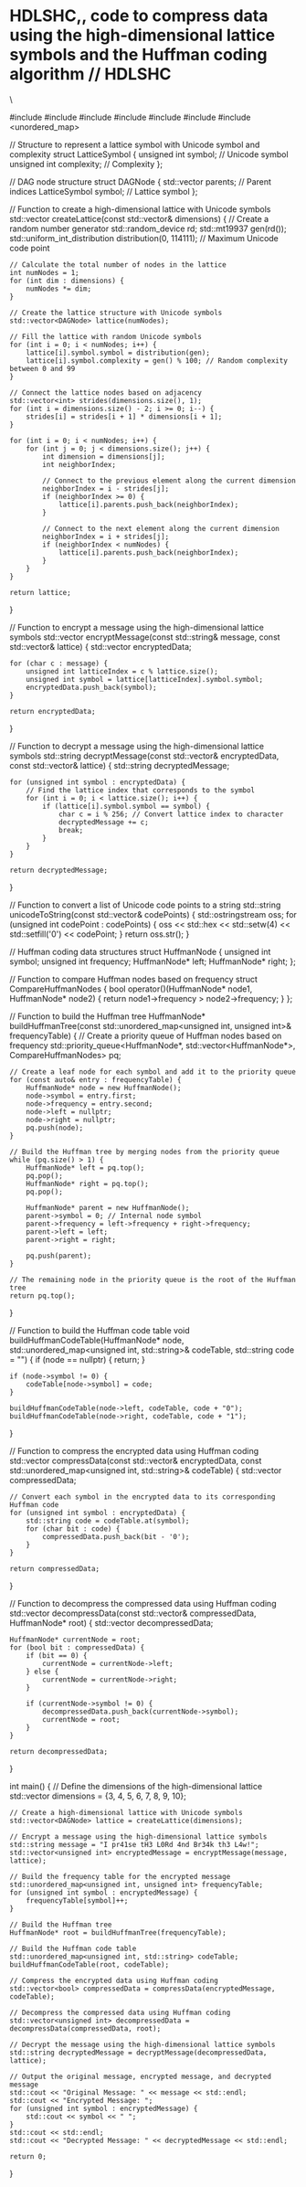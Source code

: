 # HDLSHC,, code to compress data using the high-dimensional lattice symbols and the Huffman coding algorithm // HDLSHC
\\

#include <iostream>
#include <vector>
#include <random>
#include <sstream>
#include <iomanip>
#include <queue>
#include <unordered_map>

// Structure to represent a lattice symbol with Unicode symbol and complexity
struct LatticeSymbol {
    unsigned int symbol;        // Unicode symbol
    unsigned int complexity;    // Complexity
};

// DAG node structure
struct DAGNode {
    std::vector<int> parents;   // Parent indices
    LatticeSymbol symbol;       // Lattice symbol
};

// Function to create a high-dimensional lattice with Unicode symbols
std::vector<DAGNode> createLattice(const std::vector<int>& dimensions) {
    // Create a random number generator
    std::random_device rd;
    std::mt19937 gen(rd());
    std::uniform_int_distribution<unsigned int> distribution(0, 114111); // Maximum Unicode code point

    // Calculate the total number of nodes in the lattice
    int numNodes = 1;
    for (int dim : dimensions) {
        numNodes *= dim;
    }

    // Create the lattice structure with Unicode symbols
    std::vector<DAGNode> lattice(numNodes);

    // Fill the lattice with random Unicode symbols
    for (int i = 0; i < numNodes; i++) {
        lattice[i].symbol.symbol = distribution(gen);
        lattice[i].symbol.complexity = gen() % 100; // Random complexity between 0 and 99
    }

    // Connect the lattice nodes based on adjacency
    std::vector<int> strides(dimensions.size(), 1);
    for (int i = dimensions.size() - 2; i >= 0; i--) {
        strides[i] = strides[i + 1] * dimensions[i + 1];
    }

    for (int i = 0; i < numNodes; i++) {
        for (int j = 0; j < dimensions.size(); j++) {
            int dimension = dimensions[j];
            int neighborIndex;

            // Connect to the previous element along the current dimension
            neighborIndex = i - strides[j];
            if (neighborIndex >= 0) {
                lattice[i].parents.push_back(neighborIndex);
            }

            // Connect to the next element along the current dimension
            neighborIndex = i + strides[j];
            if (neighborIndex < numNodes) {
                lattice[i].parents.push_back(neighborIndex);
            }
        }
    }

    return lattice;
}

// Function to encrypt a message using the high-dimensional lattice symbols
std::vector<unsigned int> encryptMessage(const std::string& message, const std::vector<DAGNode>& lattice) {
    std::vector<unsigned int> encryptedData;

    for (char c : message) {
        unsigned int latticeIndex = c % lattice.size();
        unsigned int symbol = lattice[latticeIndex].symbol.symbol;
        encryptedData.push_back(symbol);
    }

    return encryptedData;
}

// Function to decrypt a message using the high-dimensional lattice symbols
std::string decryptMessage(const std::vector<unsigned int>& encryptedData, const std::vector<DAGNode>& lattice) {
    std::string decryptedMessage;

    for (unsigned int symbol : encryptedData) {
        // Find the lattice index that corresponds to the symbol
        for (int i = 0; i < lattice.size(); i++) {
            if (lattice[i].symbol.symbol == symbol) {
                char c = i % 256; // Convert lattice index to character
                decryptedMessage += c;
                break;
            }
        }
    }

    return decryptedMessage;
}

// Function to convert a list of Unicode code points to a string
std::string unicodeToString(const std::vector<unsigned int>& codePoints) {
    std::ostringstream oss;
    for (unsigned int codePoint : codePoints) {
        oss << std::hex << std::setw(4) << std::setfill('0') << codePoint;
    }
    return oss.str();
}

// Huffman coding data structures
struct HuffmanNode {
    unsigned int symbol;
    unsigned int frequency;
    HuffmanNode* left;
    HuffmanNode* right;
};

// Function to compare Huffman nodes based on frequency
struct CompareHuffmanNodes {
    bool operator()(HuffmanNode* node1, HuffmanNode* node2) {
        return node1->frequency > node2->frequency;
    }
};

// Function to build the Huffman tree
HuffmanNode* buildHuffmanTree(const std::unordered_map<unsigned int, unsigned int>& frequencyTable) {
    // Create a priority queue of Huffman nodes based on frequency
    std::priority_queue<HuffmanNode*, std::vector<HuffmanNode*>, CompareHuffmanNodes> pq;

    // Create a leaf node for each symbol and add it to the priority queue
    for (const auto& entry : frequencyTable) {
        HuffmanNode* node = new HuffmanNode();
        node->symbol = entry.first;
        node->frequency = entry.second;
        node->left = nullptr;
        node->right = nullptr;
        pq.push(node);
    }

    // Build the Huffman tree by merging nodes from the priority queue
    while (pq.size() > 1) {
        HuffmanNode* left = pq.top();
        pq.pop();
        HuffmanNode* right = pq.top();
        pq.pop();

        HuffmanNode* parent = new HuffmanNode();
        parent->symbol = 0; // Internal node symbol
        parent->frequency = left->frequency + right->frequency;
        parent->left = left;
        parent->right = right;

        pq.push(parent);
    }

    // The remaining node in the priority queue is the root of the Huffman tree
    return pq.top();
}

// Function to build the Huffman code table
void buildHuffmanCodeTable(HuffmanNode* node, std::unordered_map<unsigned int, std::string>& codeTable, std::string code = "") {
    if (node == nullptr) {
        return;
    }

    if (node->symbol != 0) {
        codeTable[node->symbol] = code;
    }

    buildHuffmanCodeTable(node->left, codeTable, code + "0");
    buildHuffmanCodeTable(node->right, codeTable, code + "1");
}

// Function to compress the encrypted data using Huffman coding
std::vector<bool> compressData(const std::vector<unsigned int>& encryptedData, const std::unordered_map<unsigned int, std::string>& codeTable) {
    std::vector<bool> compressedData;

    // Convert each symbol in the encrypted data to its corresponding Huffman code
    for (unsigned int symbol : encryptedData) {
        std::string code = codeTable.at(symbol);
        for (char bit : code) {
            compressedData.push_back(bit - '0');
        }
    }

    return compressedData;
}

// Function to decompress the compressed data using Huffman coding
std::vector<unsigned int> decompressData(const std::vector<bool>& compressedData, HuffmanNode* root) {
    std::vector<unsigned int> decompressedData;

    HuffmanNode* currentNode = root;
    for (bool bit : compressedData) {
        if (bit == 0) {
            currentNode = currentNode->left;
        } else {
            currentNode = currentNode->right;
        }

        if (currentNode->symbol != 0) {
            decompressedData.push_back(currentNode->symbol);
            currentNode = root;
        }
    }

    return decompressedData;
}

int main() {
    // Define the dimensions of the high-dimensional lattice
    std::vector<int> dimensions = {3, 4, 5, 6, 7, 8, 9, 10};

    // Create a high-dimensional lattice with Unicode symbols
    std::vector<DAGNode> lattice = createLattice(dimensions);

    // Encrypt a message using the high-dimensional lattice symbols
    std::string message = "I pr41se tH3 L0Rd 4nd Br34k th3 L4w!";
    std::vector<unsigned int> encryptedMessage = encryptMessage(message, lattice);

    // Build the frequency table for the encrypted message
    std::unordered_map<unsigned int, unsigned int> frequencyTable;
    for (unsigned int symbol : encryptedMessage) {
        frequencyTable[symbol]++;
    }

    // Build the Huffman tree
    HuffmanNode* root = buildHuffmanTree(frequencyTable);

    // Build the Huffman code table
    std::unordered_map<unsigned int, std::string> codeTable;
    buildHuffmanCodeTable(root, codeTable);

    // Compress the encrypted data using Huffman coding
    std::vector<bool> compressedData = compressData(encryptedMessage, codeTable);

    // Decompress the compressed data using Huffman coding
    std::vector<unsigned int> decompressedData = decompressData(compressedData, root);

    // Decrypt the message using the high-dimensional lattice symbols
    std::string decryptedMessage = decryptMessage(decompressedData, lattice);

    // Output the original message, encrypted message, and decrypted message
    std::cout << "Original Message: " << message << std::endl;
    std::cout << "Encrypted Message: ";
    for (unsigned int symbol : encryptedMessage) {
        std::cout << symbol << " ";
    }
    std::cout << std::endl;
    std::cout << "Decrypted Message: " << decryptedMessage << std::endl;

    return 0;
}
